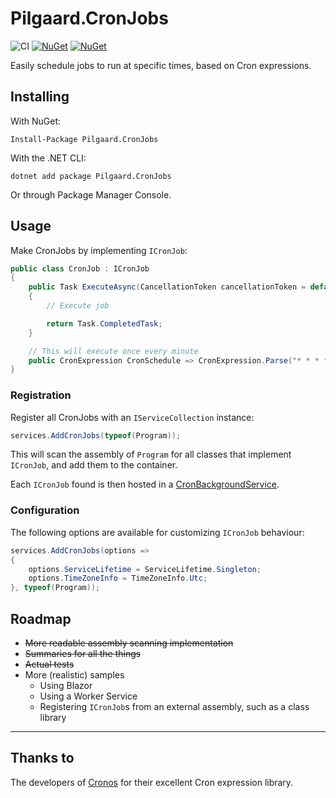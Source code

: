 # Pilgaard.CronJobs

![CI](https://github.com/NillerMedDild/Pilgaard.CronJobs/workflows/Release/badge.svg)
[![NuGet](https://img.shields.io/nuget/dt/pilgaard.cronjobs.svg)](https://www.nuget.org/packages/mediatr)
[![NuGet](https://img.shields.io/nuget/vpre/pilgaard.cronjobs.svg)](https://www.nuget.org/packages/mediatr)



Easily schedule jobs to run at specific times, based on Cron expressions.





## Installing

With NuGet:

    Install-Package Pilgaard.CronJobs

With the .NET CLI:

    dotnet add package Pilgaard.CronJobs

Or through Package Manager Console.





## Usage

Make CronJobs by implementing `ICronJob`:

```csharp
public class CronJob : ICronJob
{
    public Task ExecuteAsync(CancellationToken cancellationToken = default)
    {
        // Execute job

        return Task.CompletedTask;
    }

    // This will execute once every minute
    public CronExpression CronSchedule => CronExpression.Parse("* * * * *");
}
```





### Registration

Register all CronJobs with an `IServiceCollection` instance:

```csharp
services.AddCronJobs(typeof(Program));
```



This will scan the assembly of `Program` for all classes that implement `ICronJob`, and add them to the container.

Each `ICronJob` found is then hosted in a [CronBackgroundService](https://github.com/NielsPilgaard/Pilgaard.CronJobs/blob/master/src/Pilgaard.CronJobs/CronBackgroundService.cs).





### Configuration

The following options are available for customizing `ICronJob` behaviour:

```csharp
services.AddCronJobs(options =>
{
    options.ServiceLifetime = ServiceLifetime.Singleton;
    options.TimeZoneInfo = TimeZoneInfo.Utc;
}, typeof(Program));
```



## Roadmap

- ~~More readable assembly scanning implementation~~
- ~~Summaries for all the things~~
- ~~Actual tests~~
- More (realistic) samples
  - Using Blazor
  - Using a Worker Service
  - Registering `ICronJob`s from an external assembly, such as a class library



---



## Thanks to

The developers of [Cronos](https://github.com/HangfireIO/Cronos) for their excellent Cron expression library.
